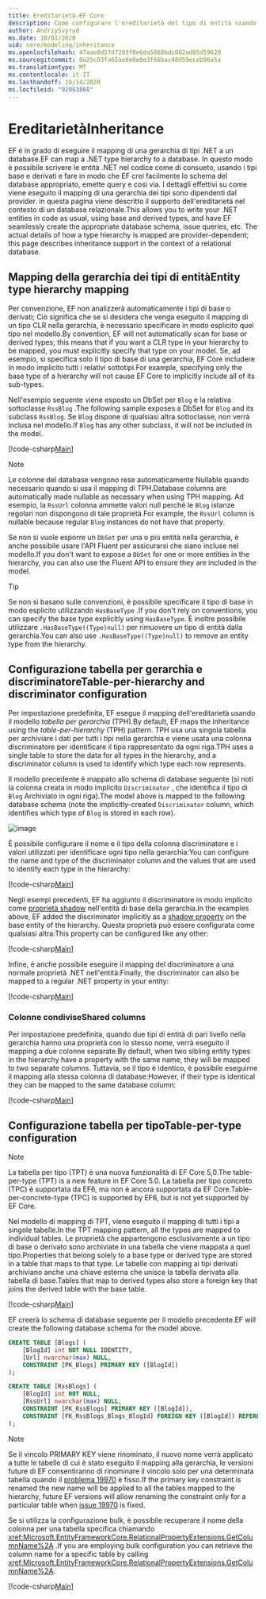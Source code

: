 ```yaml
---
title: Ereditarietà-EF Core
description: Come configurare l'ereditarietà del tipo di entità usando Entity Framework Core
author: AndriySvyryd
ms.date: 10/01/2020
uid: core/modeling/inheritance
ms.openlocfilehash: 47aae0d57d7203f0e6da5868bdc082ad85d59620
ms.sourcegitcommit: 0a25c03fa65ae6e0e0e3f66bac48d59eceb96a5a
ms.translationtype: MT
ms.contentlocale: it-IT
ms.lasthandoff: 10/14/2020
ms.locfileid: "92063868"
---
```

# <a name="inheritance"></a><span data-ttu-id="f1621-103">Ereditarietà</span><span class="sxs-lookup"><span data-stu-id="f1621-103">Inheritance</span></span>

<span data-ttu-id="f1621-104">EF è in grado di eseguire il mapping di una gerarchia di tipi .NET a un database.</span><span class="sxs-lookup"><span data-stu-id="f1621-104">EF can map a .NET type hierarchy to a database.</span></span> <span data-ttu-id="f1621-105">In questo modo è possibile scrivere le entità .NET nel codice come di consueto, usando i tipi base e derivati e fare in modo che EF crei facilmente lo schema del database appropriato, emette query e così via. I dettagli effettivi su come viene eseguito il mapping di una gerarchia dei tipi sono dipendenti dal provider. in questa pagina viene descritto il supporto dell'ereditarietà nel contesto di un database relazionale.</span><span class="sxs-lookup"><span data-stu-id="f1621-105">This allows you to write your .NET entities in code as usual, using base and derived types, and have EF seamlessly create the appropriate database schema, issue queries, etc. The actual details of how a type hierarchy is mapped are provider-dependent; this page describes inheritance support in the context of a relational database.</span></span>

## <a name="entity-type-hierarchy-mapping"></a><span data-ttu-id="f1621-106">Mapping della gerarchia dei tipi di entità</span><span class="sxs-lookup"><span data-stu-id="f1621-106">Entity type hierarchy mapping</span></span>

<span data-ttu-id="f1621-107">Per convenzione, EF non analizzerà automaticamente i tipi di base o derivati; Ciò significa che se si desidera che venga eseguito il mapping di un tipo CLR nella gerarchia, è necessario specificare in modo esplicito quel tipo nel modello.</span><span class="sxs-lookup"><span data-stu-id="f1621-107">By convention, EF will not automatically scan for base or derived types; this means that if you want a CLR type in your hierarchy to be mapped, you must explicitly specify that type on your model.</span></span> <span data-ttu-id="f1621-108">Se, ad esempio, si specifica solo il tipo di base di una gerarchia, EF Core includere in modo implicito tutti i relativi sottotipi.</span><span class="sxs-lookup"><span data-stu-id="f1621-108">For example, specifying only the base type of a hierarchy will not cause EF Core to implicitly include all of its sub-types.</span></span>

<span data-ttu-id="f1621-109">Nell'esempio seguente viene esposto un DbSet per `Blog` e la relativa sottoclasse `RssBlog` .</span><span class="sxs-lookup"><span data-stu-id="f1621-109">The following sample exposes a DbSet for `Blog` and its subclass `RssBlog`.</span></span> <span data-ttu-id="f1621-110">Se `Blog` dispone di qualsiasi altra sottoclasse, non verrà inclusa nel modello.</span><span class="sxs-lookup"><span data-stu-id="f1621-110">If `Blog` has any other subclass, it will not be included in the model.</span></span>

[!code-csharp[Main](../../../samples/core/Modeling/Conventions/InheritanceDbSets.cs?name=InheritanceDbSets&highlight=3-4)]

> [!NOTE]
> <span data-ttu-id="f1621-111">Le colonne del database vengono rese automaticamente Nullable quando necessario quando si usa il mapping di TPH.</span><span class="sxs-lookup"><span data-stu-id="f1621-111">Database columns are automatically made nullable as necessary when using TPH mapping.</span></span> <span data-ttu-id="f1621-112">Ad esempio, la `RssUrl` colonna ammette valori null perché le `Blog` istanze regolari non dispongono di tale proprietà.</span><span class="sxs-lookup"><span data-stu-id="f1621-112">For example, the `RssUrl` column is nullable because regular `Blog` instances do not have that property.</span></span>

<span data-ttu-id="f1621-113">Se non si vuole esporre un `DbSet` per una o più entità nella gerarchia, è anche possibile usare l'API Fluent per assicurarsi che siano incluse nel modello.</span><span class="sxs-lookup"><span data-stu-id="f1621-113">If you don't want to expose a `DbSet` for one or more entities in the hierarchy, you can also use the Fluent API to ensure they are included in the model.</span></span>

> [!TIP]
> <span data-ttu-id="f1621-114">Se non si basano sulle convenzioni, è possibile specificare il tipo di base in modo esplicito utilizzando `HasBaseType` .</span><span class="sxs-lookup"><span data-stu-id="f1621-114">If you don't rely on conventions, you can specify the base type explicitly using `HasBaseType`.</span></span> <span data-ttu-id="f1621-115">È inoltre possibile utilizzare `.HasBaseType((Type)null)` per rimuovere un tipo di entità dalla gerarchia.</span><span class="sxs-lookup"><span data-stu-id="f1621-115">You can also use `.HasBaseType((Type)null)` to remove an entity type from the hierarchy.</span></span>

## <a name="table-per-hierarchy-and-discriminator-configuration"></a><span data-ttu-id="f1621-116">Configurazione tabella per gerarchia e discriminatore</span><span class="sxs-lookup"><span data-stu-id="f1621-116">Table-per-hierarchy and discriminator configuration</span></span>

<span data-ttu-id="f1621-117">Per impostazione predefinita, EF esegue il mapping dell'ereditarietà usando il modello *tabella per gerarchia* (TPH).</span><span class="sxs-lookup"><span data-stu-id="f1621-117">By default, EF maps the inheritance using the *table-per-hierarchy* (TPH) pattern.</span></span> <span data-ttu-id="f1621-118">TPH usa una singola tabella per archiviare i dati per tutti i tipi nella gerarchia e viene usata una colonna discriminatore per identificare il tipo rappresentato da ogni riga.</span><span class="sxs-lookup"><span data-stu-id="f1621-118">TPH uses a single table to store the data for all types in the hierarchy, and a discriminator column is used to identify which type each row represents.</span></span>

<span data-ttu-id="f1621-119">Il modello precedente è mappato allo schema di database seguente (si noti la colonna creata in modo implicito `Discriminator` , che identifica il tipo di `Blog` Archiviato in ogni riga).</span><span class="sxs-lookup"><span data-stu-id="f1621-119">The model above is mapped to the following database schema (note the implicitly-created `Discriminator` column, which identifies which type of `Blog` is stored in each row).</span></span>

![image](_static/inheritance-tph-data.png)

<span data-ttu-id="f1621-121">È possibile configurare il nome e il tipo della colonna discriminatore e i valori utilizzati per identificare ogni tipo nella gerarchia:</span><span class="sxs-lookup"><span data-stu-id="f1621-121">You can configure the name and type of the discriminator column and the values that are used to identify each type in the hierarchy:</span></span>

[!code-csharp[Main](../../../samples/core/Modeling/FluentAPI/DiscriminatorConfiguration.cs?name=DiscriminatorConfiguration&highlight=4-6)]

<span data-ttu-id="f1621-122">Negli esempi precedenti, EF ha aggiunto il discriminatore in modo implicito come [proprietà shadow](xref:core/modeling/shadow-properties) nell'entità di base della gerarchia.</span><span class="sxs-lookup"><span data-stu-id="f1621-122">In the examples above, EF added the discriminator implicitly as a [shadow property](xref:core/modeling/shadow-properties) on the base entity of the hierarchy.</span></span> <span data-ttu-id="f1621-123">Questa proprietà può essere configurata come qualsiasi altra:</span><span class="sxs-lookup"><span data-stu-id="f1621-123">This property can be configured like any other:</span></span>

[!code-csharp[Main](../../../samples/core/Modeling/FluentAPI/DiscriminatorPropertyConfiguration.cs?name=DiscriminatorPropertyConfiguration&highlight=4-5)]

<span data-ttu-id="f1621-124">Infine, è anche possibile eseguire il mapping del discriminatore a una normale proprietà .NET nell'entità:</span><span class="sxs-lookup"><span data-stu-id="f1621-124">Finally, the discriminator can also be mapped to a regular .NET property in your entity:</span></span>

[!code-csharp[Main](../../../samples/core/Modeling/FluentAPI/NonShadowDiscriminator.cs?name=NonShadowDiscriminator&highlight=4)]

### <a name="shared-columns"></a><span data-ttu-id="f1621-125">Colonne condivise</span><span class="sxs-lookup"><span data-stu-id="f1621-125">Shared columns</span></span>

<span data-ttu-id="f1621-126">Per impostazione predefinita, quando due tipi di entità di pari livello nella gerarchia hanno una proprietà con lo stesso nome, verrà eseguito il mapping a due colonne separate.</span><span class="sxs-lookup"><span data-stu-id="f1621-126">By default, when two sibling entity types in the hierarchy have a property with the same name, they will be mapped to two separate columns.</span></span> <span data-ttu-id="f1621-127">Tuttavia, se il tipo è identico, è possibile eseguirne il mapping alla stessa colonna di database:</span><span class="sxs-lookup"><span data-stu-id="f1621-127">However, if their type is identical they can be mapped to the same database column:</span></span>

[!code-csharp[Main](../../../samples/core/Modeling/FluentAPI/SharedTPHColumns.cs?name=SharedTPHColumns&highlight=9,13)]

## <a name="table-per-type-configuration"></a><span data-ttu-id="f1621-128">Configurazione tabella per tipo</span><span class="sxs-lookup"><span data-stu-id="f1621-128">Table-per-type configuration</span></span>

> [!NOTE]
> <span data-ttu-id="f1621-129">La tabella per tipo (TPT) è una nuova funzionalità di EF Core 5,0.</span><span class="sxs-lookup"><span data-stu-id="f1621-129">The table-per-type (TPT) is a new feature in EF Core 5.0.</span></span> <span data-ttu-id="f1621-130">La tabella per tipo concreto (TPC) è supportata da EF6, ma non è ancora supportata da EF Core.</span><span class="sxs-lookup"><span data-stu-id="f1621-130">Table-per-concrete-type (TPC) is supported by EF6, but is not yet supported by EF Core.</span></span>

<span data-ttu-id="f1621-131">Nel modello di mapping di TPT, viene eseguito il mapping di tutti i tipi a singole tabelle.</span><span class="sxs-lookup"><span data-stu-id="f1621-131">In the TPT mapping pattern, all the types are mapped to individual tables.</span></span> <span data-ttu-id="f1621-132">Le proprietà che appartengono esclusivamente a un tipo di base o derivato sono archiviate in una tabella che viene mappata a quel tipo.</span><span class="sxs-lookup"><span data-stu-id="f1621-132">Properties that belong solely to a base type or derived type are stored in a table that maps to that type.</span></span> <span data-ttu-id="f1621-133">Le tabelle con mapping ai tipi derivati archiviano anche una chiave esterna che unisce la tabella derivata alla tabella di base.</span><span class="sxs-lookup"><span data-stu-id="f1621-133">Tables that map to derived types also store a foreign key that joins the derived table with the base table.</span></span>

[!code-csharp[Main](../../../samples/core/Modeling/FluentAPI/TPTConfiguration.cs?name=TPTConfiguration)]

<span data-ttu-id="f1621-134">EF creerà lo schema di database seguente per il modello precedente.</span><span class="sxs-lookup"><span data-stu-id="f1621-134">EF will create the following database schema for the model above.</span></span>

```sql
CREATE TABLE [Blogs] (
    [BlogId] int NOT NULL IDENTITY,
    [Url] nvarchar(max) NULL,
    CONSTRAINT [PK_Blogs] PRIMARY KEY ([BlogId])
);

CREATE TABLE [RssBlogs] (
    [BlogId] int NOT NULL,
    [RssUrl] nvarchar(max) NULL,
    CONSTRAINT [PK_RssBlogs] PRIMARY KEY ([BlogId]),
    CONSTRAINT [FK_RssBlogs_Blogs_BlogId] FOREIGN KEY ([BlogId]) REFERENCES [Blogs] ([BlogId]) ON DELETE NO ACTION
);
```

> [!NOTE]
> <span data-ttu-id="f1621-135">Se il vincolo PRIMARY KEY viene rinominato, il nuovo nome verrà applicato a tutte le tabelle di cui è stato eseguito il mapping alla gerarchia, le versioni future di EF consentiranno di rinominare il vincolo solo per una determinata tabella quando il [problema 19970](https://github.com/dotnet/efcore/issues/19970) è fisso.</span><span class="sxs-lookup"><span data-stu-id="f1621-135">If the primary key constraint is renamed the new name will be applied to all the tables mapped to the hierarchy, future EF versions will allow renaming the constraint only for a particular table when [issue 19970](https://github.com/dotnet/efcore/issues/19970) is fixed.</span></span>

<span data-ttu-id="f1621-136">Se si utilizza la configurazione bulk, è possibile recuperare il nome della colonna per una tabella specifica chiamando <xref:Microsoft.EntityFrameworkCore.RelationalPropertyExtensions.GetColumnName%2A> .</span><span class="sxs-lookup"><span data-stu-id="f1621-136">If you are employing bulk configuration you can retrieve the column name for a specific table by calling <xref:Microsoft.EntityFrameworkCore.RelationalPropertyExtensions.GetColumnName%2A>.</span></span>

[!code-csharp[Main](../../../samples/core/Modeling/FluentAPI/TPTConfiguration.cs?name=Metadata&highlight=10)]
